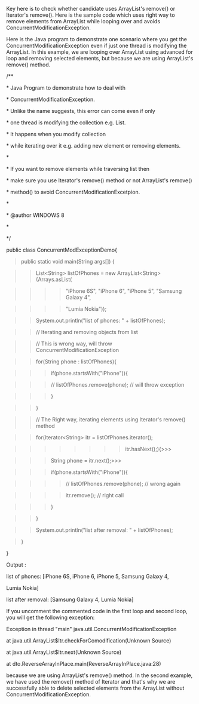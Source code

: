 Key here is to check whether candidate uses ArrayList's remove() or
Iterator's remove(). Here is the sample code which uses right way to
remove elements from ArrayList while looping over and avoids
ConcurrentModificationException.

Here is the Java program to demonstrate one scenario where you get the
ConcurrentModificationException even if just one thread is modifying the
ArrayList. In this example, we are looping over ArrayList using advanced
for loop and removing selected elements, but because we are using
ArrayList's remove() method.

/\*\*

\* Java Program to demonstrate how to deal with

\* ConcurrentModificationException.

\* Unlike the name suggests, this error can come even if only

\* one thread is modifying the collection e.g. List.

\* It happens when you modify collection

\* while iterating over it e.g. adding new element or removing elements.

\*

\* If you want to remove elements while traversing list then

\* make sure you use Iterator's remove() method or not ArrayList's
remove()

\* method() to avoid ConcurrentModificationExcetpion.

\*

\* \@author WINDOWS 8

\*

\*/

public class ConcurrentModExceptionDemo{

>public static void main(String args\[\]) {

>>List\<String> listOfPhones = new ArrayList\<String>(Arrays.asList(

>>>>\"iPhone 6S\", \"iPhone 6\", \"iPhone 5\", \"Samsung Galaxy 4\",

>>>> \"Lumia Nokia\"));

>>System.out.println(\"list of phones: \" + listOfPhones);

>>// Iterating and removing objects from list

>>// This is wrong way, will throw ConcurrentModificationException

>>for(String phone : listOfPhones){

>>>if(phone.startsWith(\"iPhone\")){

>>> // listOfPhones.remove(phone); // will throw exception

>>>}

>>}

>>// The Right way, iterating elements using Iterator's remove()
method

>>for(Iterator\<String> itr = listOfPhones.iterator();

>>>>>>>> itr.hasNext();){>>>

>>>String phone = itr.next();>>>

>>>if(phone.startsWith(\"iPhone\")){

>>>>// listOfPhones.remove(phone); // wrong again

>>>>itr.remove(); // right call

>>>}

>>}

>>System.out.println(\"list after removal: \" + listOfPhones);

>}

}

Output :

list of phones: \[iPhone 6S, iPhone 6, iPhone 5, Samsung Galaxy 4,

Lumia Nokia\]

list after removal: \[Samsung Galaxy 4, Lumia Nokia\]

If you uncomment the commented code in the first loop and second loop,
you will get the following exception:

Exception in thread \"main\" java.util.ConcurrentModificationException

at java.util.ArrayList\$Itr.checkForComodification(Unknown Source)

at java.util.ArrayList\$Itr.next(Unknown Source)

at dto.ReverseArrayInPlace.main(ReverseArrayInPlace.java:28)

because we are using ArrayList's remove() method. In the second
example, we have used the remove() method of Iterator and that's why we
are successfully able to delete selected elements from the ArrayList
without ConcurrentModificationException.